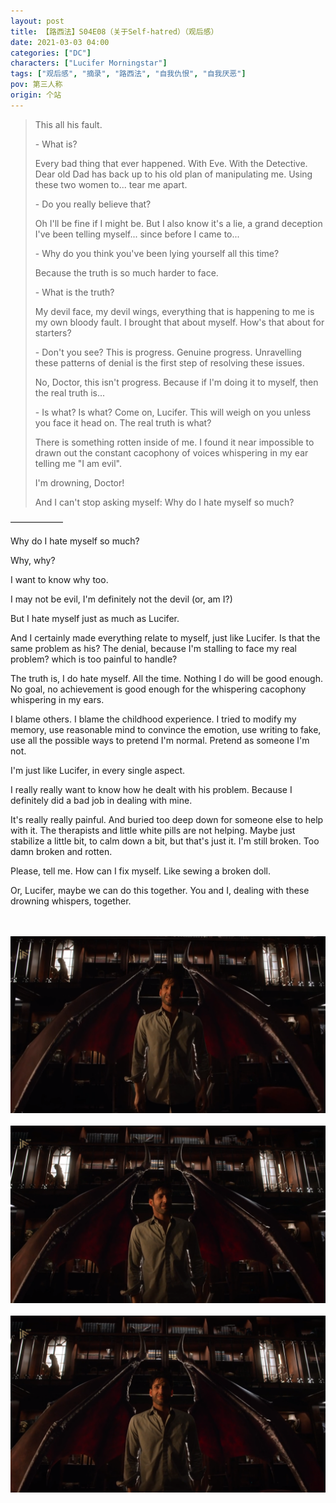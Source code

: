 ```yaml
---
layout: post
title: 【路西法】S04E08（关于Self-hatred）（观后感）
date: 2021-03-03 04:00
categories: ["DC"]
characters: ["Lucifer Morningstar"]
tags: ["观后感", "摘录", "路西法", "自我仇恨", "自我厌恶"]
pov: 第三人称
origin: 个站
---
```


> This all his fault. 
>
> \- What is?
>
> Every bad thing that ever happened. With Eve. With the Detective. Dear old Dad has back up to his old plan of manipulating me. Using these two women to... tear me apart.
>
> \- Do you really believe that?
>
> Oh I'll be fine if I might be. But I also know it's a lie, a grand deception I've been telling myself... since before I came to...
>
> \- Why do you think you've been lying yourself all this time?
>
> Because the truth is so much harder to face.
>
> \- What is the truth?
>
> My devil face, my devil wings, everything that is happening to me is my own bloody fault. I brought that about myself. How's that about for starters?
>
> \- Don't you see? This is progress. Genuine progress. Unravelling these patterns of denial is the first step of resolving these issues.
>
> No, Doctor, this isn't progress. Because if I'm doing it to myself, then the real truth is...
>
> \- Is what? Is what? Come on, Lucifer. This will weigh on you unless you face it head on. The real truth is what?
>
> There is something rotten inside of me. I found it near impossible to drawn out the constant cacophony of voices whispering in my ear telling me "I am evil".
>
> I'm drowning, Doctor!
>
> And I can't stop asking myself: Why do I hate myself so much?

——————

Why do I hate myself so much?

Why, why?

I want to know why too.

I may not be evil, I'm definitely not the devil (or, am I?)

But I hate myself just as much as Lucifer.

And I certainly made everything relate to myself, just like Lucifer. Is that the same problem as his? The denial, because I'm stalling to face my real problem? which is too painful to handle?

The truth is, I do hate myself. All the time. Nothing I do will be good enough. No goal, no achievement is good enough for the whispering cacophony whispering in my ears.

I blame others. I blame the childhood experience. I tried to modify my memory, use reasonable mind to convince the emotion, use writing to fake, use all the possible ways to pretend I'm normal. Pretend as someone I'm not.

I'm just like Lucifer, in every single aspect.

I really really want to know how he dealt with his problem. Because I definitely did a bad job in dealing with mine.

It's really really painful. And buried too deep down for someone else to help with it. The therapists and little white pills are not helping. Maybe just stabilize a little bit, to calm down a bit, but that's just it. I'm still broken. Too damn broken and rotten.

Please, tell me. How can I fix myself. Like sewing a broken doll.

Or, Lucifer, maybe we can do this together. You and I, dealing with these drowning whispers, together. 

<br><br>
![](/assets/images/lofter/2021-03-03-Lucifer-1.png)
<br><br>
![](/assets/images/lofter/2021-03-03-Lucifer-2.png)
<br><br>
![](/assets/images/lofter/2021-03-03-Lucifer-3.png)
